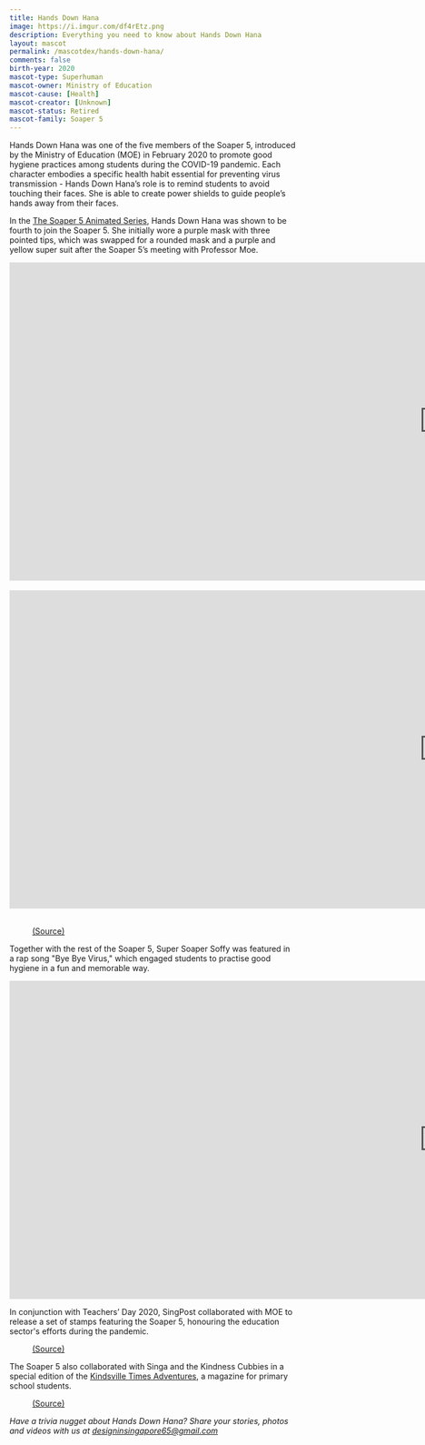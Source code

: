 ```yaml
---
title: Hands Down Hana
image: https://i.imgur.com/df4rEtz.png
description: Everything you need to know about Hands Down Hana
layout: mascot
permalink: /mascotdex/hands-down-hana/
comments: false
birth-year: 2020
mascot-type: Superhuman
mascot-owner: Ministry of Education
mascot-cause: [Health]
mascot-creator: [Unknown]
mascot-status: Retired
mascot-family: Soaper 5
---
```


Hands Down Hana was one of the five members of the Soaper 5, introduced by the Ministry of Education (MOE) in February 2020 to promote good hygiene practices among students during the COVID-19 pandemic. Each character embodies a specific health habit essential for preventing virus transmission - Hands Down Hana’s role is to remind students to avoid touching their faces. She is able to create power shields to guide people’s hands away from their faces.

In the <a href="https://www.youtube.com/hashtag/soaper5">The Soaper 5 Animated Series</a>, Hands Down Hana was shown to be fourth to join the Soaper 5. She initially wore a purple mask with three pointed tips, which was swapped for a rounded mask and a purple and yellow super suit after the Soaper 5’s meeting with Professor Moe. 

<div class="video-responsive">
<iframe width="1524" height="560" src="https://www.youtube.com/embed/yeMfoKzx1W8" title="The Soaper 5 Animated Series – Episode 4: Hana joins the crew" frameborder="0" allow="accelerometer; autoplay; clipboard-write; encrypted-media; gyroscope; picture-in-picture; web-share" referrerpolicy="strict-origin-when-cross-origin" allowfullscreen></iframe></div>
<br>
<div class="video-responsive">
<iframe width="1524" height="560" src="https://www.youtube.com/embed/dqieFs9lfZ0" title="The Soaper 5 Animated Series – Episode 5: Masks from Mei Mei" frameborder="0" allow="accelerometer; autoplay; clipboard-write; encrypted-media; gyroscope; picture-in-picture; web-share" referrerpolicy="strict-origin-when-cross-origin" allowfullscreen></iframe></div>
<br>
<figure>
  <img src="https://i.imgur.com/A5SrFov.jpg" alt="">
  <figcaption><a href="https://www.schoolbag.edu.sg/story/soaper-5-reminds-us-to-stay-safe-in-2021/">(Source)</a></figcaption>
</figure>

Together with the rest of the Soaper 5, Super Soaper Soffy was featured in a rap song "Bye Bye Virus," which engaged students to practise good hygiene in a fun and memorable way. 

<div class="video-responsive">

<iframe width="1524" height="560" src="https://www.youtube.com/embed/h7bAuEDYXYA" title="Bye Bye Virus" frameborder="0" allow="accelerometer; autoplay; clipboard-write; encrypted-media; gyroscope; picture-in-picture; web-share" referrerpolicy="strict-origin-when-cross-origin" allowfullscreen></iframe>
</div>

In conjunction with Teachers’ Day 2020, SingPost collaborated with MOE to release a set of stamps featuring the Soaper 5, honouring the education sector's efforts during the pandemic. 

<figure>
  <img src="https://i.imgur.com/9v1vEtq.png" alt="">
  <figcaption><a href="https://www.singpost.com/about-us/news-releases/singpost-and-moe-collaborate-soaper-5-stamps">(Source)</a></figcaption>
</figure>

The Soaper 5 also collaborated with Singa and the Kindness Cubbies in a special edition of the <a href="https://kindsville.kindness.sg/wp-content/uploads/2020/08/Kindsville-Times-Adventures_Issue-4_Spread-kindness_web.pdf">Kindsville Times Adventures</a>, a magazine for primary school students.  

<figure>
  <img src="https://i.imgur.com/cTlv46i.jpg" alt="">
  <figcaption><a href="https://www.facebook.com/photo/?fbid=10160093590927004&set=a.10150100883752004">(Source)</a></figcaption>
</figure>

<i>Have a trivia nugget about Hands Down Hana? Share your stories, photos and videos with us at designinsingapore65@gmail.com</i>
